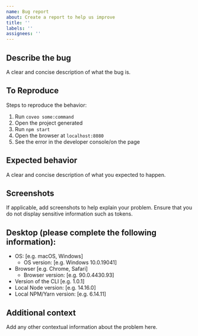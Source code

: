 ```yaml
---
name: Bug report
about: Create a report to help us improve
title: ''
labels: ''
assignees: ''
---
```


## Describe the bug

A clear and concise description of what the bug is.

## To Reproduce

Steps to reproduce the behavior:

1. Run `coveo some:command`
2. Open the project generated
3. Run `npm start`
4. Open the browser at `localhost:8080`
5. See the error in the developer console/on the page

## Expected behavior

A clear and concise description of what you expected to happen.

## Screenshots

If applicable, add screenshots to help explain your problem.
Ensure that you do not display sensitive information such as tokens.

## Desktop (please complete the following information):

- OS: [e.g. macOS, Windows]
  - OS version: [e.g. Windows 10.0.19041]
- Browser [e.g. Chrome, Safari]
  - Browser version: [e.g. 90.0.4430.93]
- Version of the CLI [e.g. 1.0.1]
- Local Node version: [e.g. 14.16.0]
- Local NPM/Yarn version: [e.g. 6.14.11]

## Additional context

Add any other contextual information about the problem here.
